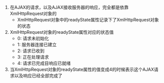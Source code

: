 1. 在AJAX的请求，以及AJAX接收服务器的响应，完全都是依靠XmlHttpRequest对象的
    - XmlHttpRequest对象中的readyState属性记录下了XmlHttpRequest对象的状态
2. XmlHttpRequest对象的readyState属性对应的状态值
    - 0: 请求未初始化 
    - 1: 服务器连接已建立
    - 2: 请求已收到 
    - 3: 正在处理请求 
    - 4: 请求已完成目响应已就绪
3. 当XmlHttpRequest对象的readyState属性的值变成4的时候表示这个AJAX请求以及响应已经全部完成了